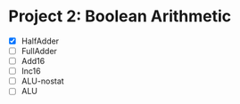 # Project 2: Boolean Arithmetic

- [x] HalfAdder
- [ ] FullAdder
- [ ] Add16
- [ ] Inc16
- [ ] ALU-nostat
- [ ] ALU
